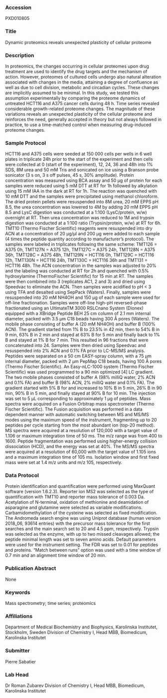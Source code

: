 ### Accession
PXD010805

### Title
Dynamic proteomics reveals unexpected plasticity of cellular proteome

### Description
In proteomics, the changes occurring in cellular proteomes upon drug treatment are used to identify the drug targets and the mechanism of action. However, proteomes of cultured cells undergo also natural alteration associated with changes in the media, attaining a degree of confluence as well as due to cell division, metabolic and circadian cycles. These changes are implicitly assumed to be minimal.  In this study, we tested this assumption experimentally by comparing the proteome dynamics of untreated HCT116 and A375 cancer cells during 48 h. Time series revealed considerable growth-related proteome changes. The magnitude of these variations reveals an unexpected plasticity of the cellular proteome and reinforces the need, generally accepted in theory but not always followed in practice, to use a time-matched control when measuring drug-induced proteome changes.

### Sample Protocol
HCT116 and A375 cells were seeded at 150 000 cells per wells in 6 well plates in triplicate 24h prior to the start of the experiment and then cells were collected at 0 (start of the experiment), 12, 24, 36 and 48h into 1% SDS, 8M urea and 50 mM Tris and sonicated on ice using a Branson probe sonicator (3 s on, 3 s off pulses, 45 s, 30% amplitude). Protein concentration was measured using BCA assay and 50 µg of protein for each samples were reduced using 5 mM DTT at RT for 1h followed by alkylation using 15 mM IAA in the dark at RT for 1h. The reaction was quenched with 10 mM DTT and the samples were precipitated using methanol chloroform. The dried protein pellets were resuspended into 8M urea, 20 mM EPPS pH 8.5, the urea concentration was lowered to 4M by adding 20 mM EPPS pH 8.5 and LysC digestion was conducted at a 1:100 (LysC/protein, w/w) overnight at RT. Then urea concentration was reduced to 1M and trypsin digestion was conducted at a 1:100 ratio (Trypsin/protein, w/w) at RT for 6h. TMT10 (Thermo Fischer Scientific) reagents were resuspended into dry ACN at a concentration of 20 µg/µl and 200 µg were added to each sample (4 times the peptide quantity according to manufacturer’s protocol). The samples were labeled in triplicates following the same scheme: TMT126 = A375 0h, TMT127N = A375 12h, TMT127C = A375 24h, TMT128N = A375 36h, TMT128C = A375 48h, TMT129N = HCT116 0h, TMT129C = HCT116 12h, TMT130N = HCT116 24h, TMT130C = HCT116 36h and TMT131 = HCT116 48h. The ACN concentration in the samples was adjusted to 20% and the labeling was conducted at RT for 2h and quenched with 0.5% hydroxylamine (ThermoFischer Scientific) for 15 min at RT. The samples were then combined into 3 (replicates AC1, 2 and 3) and dried using Speedvac to eliminate the ACN. Then samples were acidified to pH < 3 using TFA and desalted using SepPack (Waters). Finally, samples were resuspended into 20 mM NH4OH and 150 µg of each sample were used for off-line fractionation.  Samples were off-line high-pH reversed-phase fractionated using an UltimateTM 3000 RSLCnano System (Dionex) equipped with a XBridge Peptide BEH 25 cm column of 2.1 mm internal diameter, packed with 3.5 µm C18 beads having 300 Å pores (Waters). The mobile phase consisting of buffer A (20 mM NH4OH) and buffer B (100% ACN). The gradient started from 1% B to 23.5% in 42 min, then to 54% B in 9 min, 63% B in 2 min and stayed at 63% B for 5 min and finally back to 1% B and stayed at 1% B for 7 min. This resulted in 96 fractions that were concatenated into 24. Samples were then dried using Speedvac and resuspended into 2% ACN and 0.1% FA prior to LC-MS/MS analysis. Peptides were separated on a 50 cm EASY-spray column, with a 75 µm internal diameter, packed with 2 µm PepMap C18 beads, having 100 Å pores (Thermo Fischer Scientific). An Easy-nLC-1000 system (Thermo Fischer Scientific) was used programmed to a 90 min optimized [4] LC gradient. The two mobile phases consisted of buffer A (98% milliQ water, 2% ACN and 0.1% FA) and buffer B (98% ACN, 2% milliQ water and 0.1% FA). The gradient started with 5% B for and increased to 10% B in 5 min, 26% B in 90 min, 90% B in 5 min, and finally stayed at 90% B for 10 min. The injection was set to 5 µL corresponding to approximately 1 µg of peptides.  Mass spectra were acquired on a Fusion Orbitrap mass spectrometer (Thermo Fischer Scientific). The Fusion acquisition was performed in a data dependent manner with automatic switching between MS and MS/MS modes using the maximum speed of the instrument, fragmenting up to 20 peptides per cycle starting from the most abundant ion (top-20 method). MS spectra were acquired at a resolution of 120,000 with a target value of 1.106 or maximum integration time of 50 ms. The m/z range was from 400 to 1600. Peptide fragmentation was performed using higher-energy collision dissociation (HCD), and the energy was set at 40%. The MS/MS spectra were acquired at a resolution of 60,000 with the target value of 1.105 ions and a maximum integration time of 105 ms. Isolation window and first fixed mass were set at 1.4 m/z units and m/z 105, respectively.

### Data Protocol
Protein identification and quantification were performed using MaxQuant software (version 1.6.2.3). Reporter ion MS2 was selected as the type of quantification with TMT10 and reporter mass tolerance of 0.003 Da. Acetylation of N-terminal, oxidation of methionine and deamidation of asparagine and glutamine were selected as variable modifications. Carbamidomethylation of the cysteine was selected as fixed modification. The Andromeda search engine was using Uniprot database (human version 2018_06, 93614 entries) with the precursor mass tolerance for the first searches and the main search set to 20 and 4.5 ppm, respectively.  Trypsin was selected as the enzyme, with up to two missed cleavages allowed; the peptide minimal length was set to seven amino acids.  Default parameters were used for the instrument setting. The FDR was set to 0.01 for peptides and proteins.  “Match between runs” option was used with a time window of 0.7 min and an alignment time window of 20 min.

### Publication Abstract
None

### Keywords
Mass spectrometry; time series; proteomics

### Affiliations
Department of Medical Biochemistry and Biophysics, Karolinska Institutet, Stockholm, Sweden
Division of Chemistry I, Head MBB, Biomedicum, Karolinska Institutet

### Submitter
Pierre Sabatier

### Lab Head
Dr Roman Zubarev
Division of Chemistry I, Head MBB, Biomedicum, Karolinska Institutet


